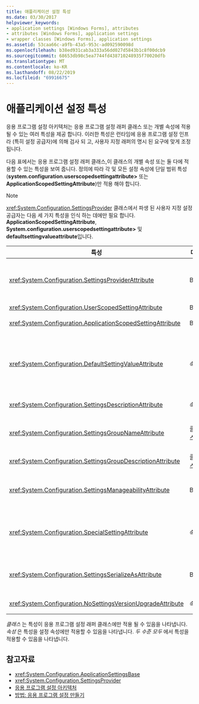 ```yaml
---
title: 애플리케이션 설정 특성
ms.date: 03/30/2017
helpviewer_keywords:
- application settings [Windows Forms], attributes
- attributes [Windows Forms], application settings
- wrapper classes [Windows Forms], application settings
ms.assetid: 53caa66c-a9fb-43a5-953c-ad092590098d
ms.openlocfilehash: b38ed931cab3a333a56dd027d5843b1c8f00dcb9
ms.sourcegitcommit: 68653db98c5ea7744fd438710248935f70020dfb
ms.translationtype: MT
ms.contentlocale: ko-KR
ms.lasthandoff: 08/22/2019
ms.locfileid: "69916675"
---
```

# <a name="application-settings-attributes"></a>애플리케이션 설정 특성
응용 프로그램 설정 아키텍처는 응용 프로그램 설정 래퍼 클래스 또는 개별 속성에 적용 될 수 있는 여러 특성을 제공 합니다. 이러한 특성은 런타임에 응용 프로그램 설정 인프라 (특히 설정 공급자)에 의해 검사 되 고, 사용자 지정 래퍼의 명시 된 요구에 맞게 조정 됩니다.  
  
 다음 표에서는 응용 프로그램 설정 래퍼 클래스,이 클래스의 개별 속성 또는 둘 다에 적용할 수 있는 특성을 보여 줍니다. 정의에 따라 각 및 모든 설정 속성에 단일 범위 특성 (**system.configuration.userscopedsettingattribute>** 또는 **ApplicationScopedSettingAttribute**)만 적용 해야 합니다.  
  
> [!NOTE]
> <xref:System.Configuration.SettingsProvider> 클래스에서 파생 된 사용자 지정 설정 공급자는 다음 세 가지 특성을 인식 하는 데에만 필요 합니다. **ApplicationScopedSettingAttribute**, **System.configuration.userscopedsettingattribute>** 및 **defaultsettingvalueattribute**입니다.  
  
|특성|대상|설명|  
|---------------|------------|-----------------|  
|<xref:System.Configuration.SettingsProviderAttribute>|Both|지 속성에 사용할 설정 공급자의 짧은 이름을 지정 합니다.<br /><br /> 이 특성을 지정 하지 않으면 기본 공급자 <xref:System.Configuration.LocalFileSettingsProvider>인가 가정 됩니다.|  
|<xref:System.Configuration.UserScopedSettingAttribute>|Both|속성을 사용자 범위 응용 프로그램 설정으로 정의 합니다.|  
|<xref:System.Configuration.ApplicationScopedSettingAttribute>|Both|응용 프로그램 범위 응용 프로그램 설정으로 속성을 정의 합니다.|  
|<xref:System.Configuration.DefaultSettingValueAttribute>|속성|공급자가이 속성에 대 한 하드 코딩 된 기본값으로 deserialize 할 수 있는 문자열을 지정 합니다.<br /><br /> 에 <xref:System.Configuration.LocalFileSettingsProvider> 는이 특성이 필요 하지 않으며, 이미 지속 된 값이 있는 경우이 특성이 제공 하는 모든 값을 재정의 합니다.|  
|<xref:System.Configuration.SettingsDescriptionAttribute>|속성|런타임 및 디자인 타임 도구에서 주로 사용 되는 개별 설정에 대 한 설명이 포함 된 테스트를 제공 합니다.|  
|<xref:System.Configuration.SettingsGroupNameAttribute>|클래스|설정 그룹에 대 한 명시적 이름을 제공 합니다. 이 특성이 없는 <xref:System.Configuration.ApplicationSettingsBase> 경우는 래퍼 클래스 이름을 사용 합니다.|  
|<xref:System.Configuration.SettingsGroupDescriptionAttribute>|클래스|런타임 및 디자인 타임 도구에서 주로 사용 되는 설정 그룹에 대 한 설명이 포함 된 테스트를 제공 합니다.|  
|<xref:System.Configuration.SettingsManageabilityAttribute>|Both|설정 그룹 또는 속성에 제공 해야 하는 관리 서비스를 0 개 이상 지정 합니다. 사용 가능한 서비스는 <xref:System.Configuration.SettingsManageability> 열거형에서 설명 합니다.|  
|<xref:System.Configuration.SpecialSettingAttribute>|속성|설정이 설정 공급자에의 한 특수 처리를 제안 하는 연결 문자열과 같은 미리 정의 된 특수 범주에 속하도록 지정 합니다. 이 특성에 대해 미리 정의 된 범주는 <xref:System.Configuration.SpecialSetting> 열거형에 의해 정의 됩니다.|  
|<xref:System.Configuration.SettingsSerializeAsAttribute>|Both|설정 그룹 또는 속성에 대해 기본 설정 된 serialization 메커니즘을 지정 합니다. 사용 가능한 serialization 메커니즘은 <xref:System.Configuration.SettingsSerializeAs> 열거형에 의해 정의 됩니다.|  
|<xref:System.Configuration.NoSettingsVersionUpgradeAttribute>|속성|설정 공급자가 표시 된 속성에 대 한 모든 응용 프로그램 업그레이드 기능을 사용 하지 않도록 지정 합니다.|  
  
 *클래스* 는 특성이 응용 프로그램 설정 래퍼 클래스에만 적용 될 수 있음을 나타냅니다. *속성* 은 특성을 설정 속성에만 적용할 수 있음을 나타냅니다. *두 수준 모두* 에서 특성을 적용할 수 있음을 나타냅니다.  
  
## <a name="see-also"></a>참고자료

- <xref:System.Configuration.ApplicationSettingsBase>
- <xref:System.Configuration.SettingsProvider>
- [응용 프로그램 설정 아키텍처](application-settings-architecture.md)
- [방법: 응용 프로그램 설정 만들기](how-to-create-application-settings.md)
